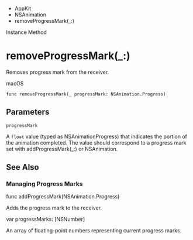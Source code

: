 

- AppKit
- NSAnimation
-  removeProgressMark(\_:) 

Instance Method

# removeProgressMark(\_:)

Removes progress mark from the receiver.

macOS

``` source
func removeProgressMark(_ progressMark: NSAnimation.Progress)
```

## Parameters 

`progressMark`  

A `float` value (typed as NSAnimationProgress) that indicates the portion of the animation completed. The value should correspond to a progress mark set with addProgressMark(_:) or NSAnimation.

## See Also

### Managing Progress Marks

func addProgressMark(NSAnimation.Progress)

Adds the progress mark to the receiver.

var progressMarks: [NSNumber]

An array of floating-point numbers representing current progress marks.

